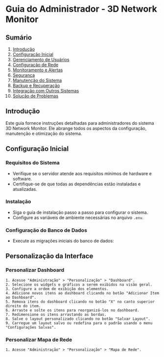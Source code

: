 # Guia do Administrador - 3D Network Monitor

## Sumário

1. [Introdução](#introdução)
2. [Configuração Inicial](#configuração-inicial)
3. [Gerenciamento de Usuários](#gerenciamento-de-usuários)
4. [Configuração de Rede](#configuração-de-rede)
5. [Monitoramento e Alertas](#monitoramento-e-alertas)
6. [Segurança](#segurança)
7. [Manutenção do Sistema](#manutenção-do-sistema)
8. [Backup e Recuperação](#backup-e-recuperação)
9. [Integração com Outros Sistemas](#integração-com-outros-sistemas)
10. [Solução de Problemas](#solução-de-problemas)

## Introdução

Este guia fornece instruções detalhadas para administradores do sistema 3D Network Monitor. Ele abrange todos os aspectos da configuração, manutenção e otimização do sistema.

## Configuração Inicial

### Requisitos do Sistema
- Verifique se o servidor atende aos requisitos mínimos de hardware e software.
- Certifique-se de que todas as dependências estão instaladas e atualizadas.

### Instalação
- Siga o guia de instalação passo a passo para configurar o sistema.
- Configure as variáveis de ambiente necessárias no arquivo `.env`.

### Configuração do Banco de Dados
- Execute as migrações iniciais do banco de dados:

## Personalização da Interface

### Personalizar Dashboard
    1. Acesse "Administração" > "Personalização" > "Dashboard".
    2. Selecione os widgets e gráficos a serem exibidos na visão geral.
    3. Configure a ordem de exibição dos elementos.
    4. Adicione novos itens ao dashboard clicando no botão "Adicionar Item ao Dashboard".
    5. Remova itens do dashboard clicando no botão "X" no canto superior direito do item.
    6. Arraste e solte os itens para reorganizá-los no dashboard.
    7. Redimensione os itens arrastando as bordas.
    8. Salve o layout personalizado clicando no botão "Salvar Layout".
    9. Carregue um layout salvo ou redefina para o padrão usando o menu "Configurações Salvas".

### Personalizar Mapa de Rede
    1. Acesse "Administração" > "Personalização" > "Mapa de Rede".

